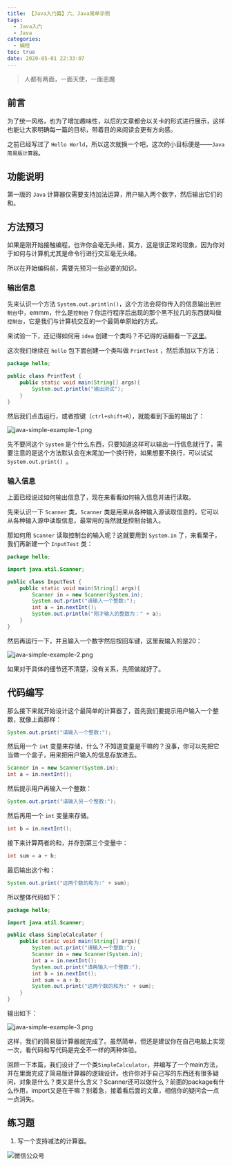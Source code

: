 ```yaml
---
title: 【Java入门篇】六、Java简单示例
tags:
  - Java入门
  - Java
categories:
  - 编程
toc: true
date: 2020-05-01 22:33:07
---
```


> 人都有两面，一面天使，一面恶魔

## 前言

为了统一风格，也为了增加趣味性，以后的文章都会以关卡的形式进行展示，这样也能让大家明确每一篇的目标，带着目的来阅读会更有方向感。

之前已经写过了 `Hello World`，所以这次就换一个吧，这次的小目标便是——`Java简易版计算器`。

## 功能说明

第一版的 `Java` 计算器仅需要支持加法运算，用户输入两个数字，然后输出它们的和。

## 方法预习

如果是刚开始接触编程，也许你会毫无头绪，莫方，这是很正常的现象，因为你对于如何与计算机尤其是命令行进行交互毫无头绪。

所以在开始编码前，需要先预习一些必要的知识。

### 输出信息

先来认识一个方法 `System.out.println()`，这个方法会将你传入的信息输出到`控制台`中，emmm，什么是`控制台`？你运行程序后出现的那个黑不拉几的东西就叫做`控制台`，它是我们与计算机交互的一个最简单原始的方式。

来试验一下，还记得如何用 `idea` 创建一个类吗？不记得的话翻看一下[这里](../java-ide)。

这次我们继续在 `hello` 包下面创建一个类叫做 `PrintTest` ，然后添加以下方法：

```java
package hello;

public class PrintTest {
    public static void main(String[] args){
        System.out.println("输出测试");
    }
}
```

然后我们点击运行，或者按键（`ctrl+shift+R`），就能看到下面的输出了：

![java-simple-example-1.png](https://i.loli.net/2020/05/02/7tNkXUYGDI9bAo8.png)

先不要问这个 `System` 是个什么东西，只要知道这样可以输出一行信息就行了，需要注意的是这个方法默认会在末尾加一个换行符，如果想要不换行，可以试试 `System.out.print() `。

### 输入信息

上面已经说过如何输出信息了，现在来看看如何输入信息并进行读取。

先来认识一下 `Scanner` 类，`Scanner` 类是用来从各种输入源读取信息的，它可以从各种输入源中读取信息，最常用的当然就是控制台输入。

那如何用 `Scanner` 读取控制台的输入呢？这就要用到 `System.in` 了，来看栗子，我们再新建一个 `InputTest` 类：

```java
package hello;

import java.util.Scanner;

public class InputTest {
    public static void main(String[] args){
        Scanner in = new Scanner(System.in);
        System.out.print("请输入一个整数:");
        int a = in.nextInt();
        System.out.println("刚才输入的整数为：" + a);
    }
}
```

然后再运行一下，并且输入一个数字然后按回车键，这里我输入的是20：

![java-simple-example-2.png](https://i.loli.net/2020/05/02/LlMGZuJ1C6SgvUm.png)

如果对于具体的细节还不清楚，没有关系，先照做就好了。

## 代码编写

那么接下来就开始设计这个最简单的计算器了，首先我们要提示用户输入一个整数，就像上面那样：

```java
System.out.print("请输入一个整数:");
```

然后用一个 `int` 变量来存储，什么？不知道变量是干嘛的？没事，你可以先把它当做一个盒子，用来把用户输入的信息存放进去。

```java
Scanner in = new Scanner(System.in);
int a = in.nextInt();
```

然后提示用户再输入一个整数：

```java
System.out.print("请输入另一个整数:");
```

然后再用一个 `int` 变量来存储。

```java
int b = in.nextInt();
```

接下来计算两者的和，并存到第三个变量中：

```java
int sum = a + b;
```

最后输出这个和：

```java
System.out.print("这两个数的和为:" + sum);
```

所以整体代码如下：

```java
package hello;

import java.util.Scanner;

public class SimpleCalculator {
    public static void main(String[] args){
        System.out.print("请输入一个整数:");
        Scanner in = new Scanner(System.in);
        int a = in.nextInt();
        System.out.print("请再输入一个整数:");
        int b = in.nextInt();
        int sum = a + b;
        System.out.print("这两个数的和为:" + sum);
    }
}
```

输出如下：

![java-simple-example-3.png](https://i.loli.net/2020/05/02/apKXJ3bZmunBSW9.png)

这样，我们的简易版计算器就完成了。虽然简单，但还是建议你在自己电脑上实现一次，看代码和写代码是完全不一样的两种体验。

回顾一下本篇，我们设计了一个类`SimpleCalculator`，并编写了一个main方法，并在里面完成了简易版计算器的逻辑设计。也许你对于自己写的东西还有很多疑问，对象是什么？类又是什么含义？Scanner还可以做什么？前面的package有什么作用，import又是在干嘛？别着急，接着看后面的文章，相信你的疑问会一点一点消失。

## 练习题

1. 写一个支持减法的计算器。

![微信公众号](https://i.loli.net/2020/05/02/AfHOY5RXge9tlVo.png)